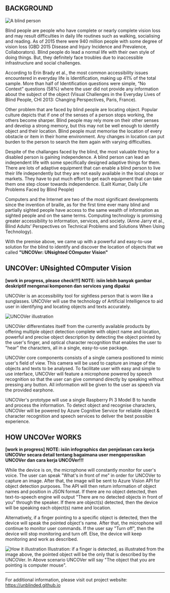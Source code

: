 ## BACKGROUND

![A blind person](https://encrypted-tbn0.gstatic.com/images?q=tbn:ANd9GcQehofMIx7HhACfNghBfVM7tU__QfUqTxsR8VzzQWSPFsmwA25m)

Blind people are people who have complete or nearly complete vision loss and may result difficulties in daily life routines such as walking, socialising and reading. As of 2015 there were 940 million people with some degree of vision loss (GBD 2015 Disease and Injury Incidence and Prevalence, Collaborators). Blind people do lead a normal life with their own style of doing things. But, they definitely face troubles due to inaccessible infrastructure and social challenges.

According to Erin Brady et al., the most common accessibility issues encountered in everyday life is Identification, making up 41% of the total sample. More than half of Identification questions were simple, “No Context” questions (58%) where the user did not provide any information about the subject of the object (Visual Challenges in the Everyday Lives of Blind People, CHI 2013: Changing Perspectives, Paris, France).

Other problem that are faced by blind people are locating object. Popular culture depicts that if one of the senses of a person stops working, the others become sharper. Blind people may rely more on their other senses and develop a strong memory, but this may not be well enough to identify object and their location. Blind people must memorise the location of every obstacle or item in their home environment. Any changes in location can put burden to the person to search the item again with varying difficulties.

Despite of the challanges faced by the blind, the most valuable thing for a disabled person is gaining independence. A blind person can lead an independent life with some specifically designed adaptive things for them. There are lots of adaptive equipment that can enable a blind person to live their life independently but they are not easily available in the local shops or markets. They have to put much effort to get each equipment that can take them one step closer towards independence. (Lalit Kumar, Daily Life Problems Faced by Blind People)

Computers and the Internet are two of the most significant developments since the invention of braille, as for the first time ever many blind and partially sighted people have access to the same wealth of information as sighted people and on the same terms. Computing technology is promising greater accessibility to information, services, and society. (Anne Jarry et al., Blind Adults’ Perspectives on Technical Problems and Solutions When Using Technology).

With the premise above, we came up with a powerful and easy-to-use solution for the blind to identify and discover the location of objects that we called **"UNCOVer: UNsighted COmputer Vision"** 

## UNCOVer: UNsighted COmputer Vision

**[work in progress, please check!!!]**
**NOTE: isiin lebih banyak gambar deskriptif mengenai komponen dan services yang dipakai**

UNCOVer is an accessibility tool for sightless person that is worn like a sunglasses. UNCOVer will use the technology of Artificial Intelligence to aid user in identifying and locating objects and texts accurately.

![UNCOVer illustration](https://raw.githubusercontent.com/agikarasugi/HackMyLife/master/HackMyLifeGraphic/UNBLINDED%20concept_smaller.png)

UNCOVer differentiates itself from the currently available products by offering multiple object detection complete with object name and location, powerful and precise object description by detecting the object pointed by the user's finger, and optical character recognition that enables the user to "hear" the characters, all in a single, easy-to-use package.

UNCOVer core components consists of a single camera positioned to mimic user's field of view. This camera will be used to capture an image of the objects and texts to be analysed. To facilitate user with easy and simple to use interface, UNCOVer will feature a microphone powered by speech recognition so that the user can give command directly by speaking without pressing any button. All information will be given to the user as speech via the provided earphone.

UNCOVer's prototype will use a single Raspberry Pi 3 Model B to handle and process the information. To detect object and recognise characters, UNCOVer will be powered by Azure Cognitive Service for reliable object & character recognition and speech services to deliver the best possible experience.

## HOW UNCOVer WORKS

**[work in progress]**
**NOTE: isiin infographics dan penjelasan cara kerja UNCOVer secara detail tentang bagaimana user mengoperasikan UNCOVer dan cara kerja UNCOVer!!!**

While the device is on, the microphone will constantly monitor for user's voice. The user can speak "What's in front of me" in order for UNCOVer to capture an image. After that, the image will be sent to Azure Vision API for object detection purposes. The API will then return information of object names and position in JSON format. If there are no object detected, then text-to-speech engine will output "There are no detected objects in front of you" through the speaker. If there are object(s) detected, then the device will be speaking each object(s) name and location. 

Alternatively, if a finger pointing to a specific object is detected, then the device will speak the pointed object's name. After that, the microphone will continue to monitor user commands. If the user say "Turn off", then the device will stop monitoring and turn off. Else, the device will keep monitoring and work as described.

![How it illustration](https://raw.githubusercontent.com/agikarasugi/HackMyLife/master/HackMyLifeGraphic/illustration_small.jpg)
Illustration: if a finger is detected, as illustrated from the image above, the pointed object will be the only that is described by the UNCOVer. In Above scenario UNCOVer will say "The object that you are pointing is computer mouse". 

***

For additional information, please visit out project website: https://unblinded.github.io